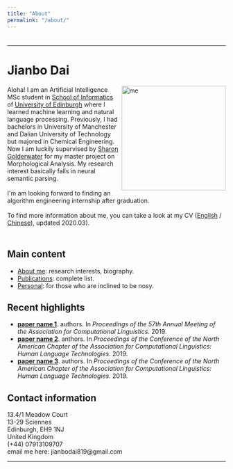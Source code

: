 ```yaml
---
title: "About"
permalink: "/about/"
---
```

<html lang="en">
<head>
    <meta charset="UTF-8">
    <title>Homepage</title>
</head>
<body>
    <div style="float: left; padding-top: 1ex;">
        <hr>
        <h1>Jianbo Dai</h1>
        <p>
            <img src="../assets/photo.jpg" alt="me" width="240" align ="right">
            Aloha! I am an Artificial Intelligence MSc student in <a href="http://www.inf.ed.ac.uk/">School of Informatics</a>
            of <a href="http://www.ed.ac.uk/">University of Edinburgh</a> where I learned machine learning and natural
            language processing. Previously, I had bachelors in University of Manchester and Dalian University of Technology
            but majored in Chemical Engineering. Now I am luckily supervised by <a href="http://homepages.inf.ed.ac.uk/sgwater/">Sharon Golderwater</a>
            for my master project on Morphological Analysis. My research interest basically falls in neural semantic parsing.
            <br>
            <br>
            I'm am looking forward to finding an algorithm engineering internship after graduation.
            <br>
            <br>
            To find more information about me, you can take a look at my CV (<a href="https://github.com/1e0ndavid/1e0ndavid.github.io/blob/master/assets/CV/CV_EN_1_1.pdf">English</a>
            / <a href="https://github.com/1e0ndavid/1e0ndavid.github.io/blob/master/assets/CV/CV_CN_1_0.pdf">Chinese</a>), updated 2020.03).
        </p>
    </div>
    <div style="clear: left; padding-top: 1ex;">
        <h2>Main content</h2>
        <p> </p>
        <ul>
            <li>
                <a href="research.html">About me</a>: research interests, biography.
            </li>
            <li>
                <a href="pubilcation.md">Publications</a>: complete list.
            </li>
            <li>
                <a href="personal.html">Personal</a>: for those who are inclined to be nosy.
            </li>
        </ul>
        <p> </p>
        <h2>Recent highlights</h2>
        <p> </p>
        <ul>
            <li>
                <a href="papers/acl19-pastTense.pdf"><b>paper name 1</b></a>.&nbsp;authors.
                 In <i>Proceedings of the 57th Annual Meeting of the Association for Computational Linguistics</i>.  2019.
            </li>
            <li>
                <a href="papers/naacl19-sp2txtPretraining.pdf"><b>paper name 2</b></a>.&nbsp;anthors.
                 In <i>Proceedings of the Conference of the North American Chapter of the Association for Computational Linguistics: Human Language Technologies</i>.  2019.
            </li>
            <li>
                <a href="papers/naacl19-lematusSemiSup.pdf"><b>paper name 3</b></a>.&nbsp;authors.
                 In <i>Proceedings of the Conference of the North American Chapter of the Association for Computational Linguistics: Human Language Technologies</i>.  2019.
            </li>
        </ul>
        <p> </p>
        <h2>Contact information</h2>
        <p>
            13.4/1 Meadow Court<br>
            13-29 Sciennes<br>
            Edinburgh, EH9 1NJ<br>
            United Kingdom<br>
            (+44) 07913109707<br>
            email me here: jianbodai819@gmail.com<br>
        </p>
        <hr>
        <font size="-1">
        <!-- hhmts start -->
        <!--Last modified: Mon Aug 15 17:31:26 BST 2011-->
        <!-- hhmts end -->
        </font>
    </div>
</body>
</html>